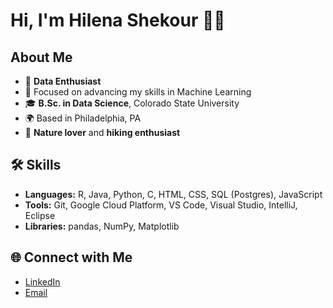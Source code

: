 # Hi, I'm Hilena Shekour 👋🏾
## About Me
- 🌟 **Data Enthusiast**
- 🌱 Focused on advancing my skills in Machine Learning
- 🎓 **B.Sc. in Data Science**, Colorado State University
- 🌍 Based in Philadelphia, PA
- 🌿 **Nature lover** and **hiking enthusiast**

## 🛠️ Skills
- **Languages:** R, Java, Python, C, HTML, CSS, SQL (Postgres), JavaScript
- **Tools:** Git, Google Cloud Platform, VS Code, Visual Studio, IntelliJ, Eclipse
- **Libraries:** pandas, NumPy, Matplotlib


## 🌐 Connect with Me
- [LinkedIn](https://linkedin.com/in/hilenashekour)
- [Email](mailto:hilenashekour@gmail.com)
